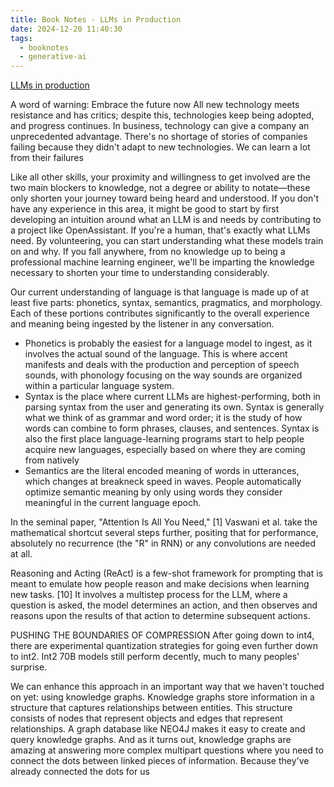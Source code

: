 ```yaml
---
title: Book Notes - LLMs in Production
date: 2024-12-20 11:40:30
tags:
  - booknotes
  - generative-ai
---
```


[LLMs in production](https://www.manning.com/books/llms-in-production)

A word of warning: Embrace the future now
All new technology meets resistance and has critics; despite this, technologies keep being adopted, and progress continues. In business, technology can give a company an unprecedented advantage. There's no shortage of stories of companies failing because they didn't adapt to new technologies. We can learn a lot from their failures

Like all other skills, your proximity and willingness to get involved are the two main blockers to knowledge, not a degree or ability to notate—these only shorten your journey toward being heard and understood. If you don't have any experience in this area, it might be good to start by first developing an intuition around what an LLM is and needs by contributing to a project like OpenAssistant. If you're a human, that's exactly what LLMs need. By volunteering, you can start understanding what these models train on and why. If you fall anywhere, from no knowledge up to being a professional machine learning engineer, we'll be imparting the knowledge necessary to shorten your time to understanding considerably.

Our current understanding of language is that language is made up of at least five parts: phonetics, syntax, semantics, pragmatics, and morphology. Each of these portions contributes significantly to the overall experience and meaning being ingested by the listener in any conversation.

- Phonetics is probably the easiest for a language model to ingest, as it involves the actual sound of the language. This is where accent manifests and deals with the production and perception of speech sounds, with phonology focusing on the way sounds are organized within a particular language system.
- Syntax is the place where current LLMs are highest-performing, both in parsing syntax from the user and generating its own. Syntax is generally what we think of as grammar and word order; it is the study of how words can combine to form phrases, clauses, and sentences. Syntax is also the first place language-learning programs start to help people acquire new languages, especially based on where they are coming from natively
- Semantics are the literal encoded meaning of words in utterances, which changes at breakneck speed in waves. People automatically optimize semantic meaning by only using words they consider meaningful in the current language epoch.

In the seminal paper, "Attention Is All You Need," [1] Vaswani et al. take the mathematical shortcut several steps further, positing that for performance, absolutely no recurrence (the "R" in RNN) or any convolutions are needed at all.

Reasoning and Acting (ReAct) is a few-shot framework for prompting that is meant to emulate how people reason and make decisions when learning new tasks. [10] It involves a multistep process for the LLM, where a question is asked, the model determines an action, and then observes and reasons upon the results of that action to determine subsequent actions.

PUSHING THE BOUNDARIES OF COMPRESSION
After going down to int4, there are experimental quantization strategies for going even further down to int2. Int2 70B models still perform decently, much to many peoples' surprise.

We can enhance this approach in an important way that we haven't touched on yet: using knowledge graphs. Knowledge graphs store information in a structure that captures relationships between entities. This structure consists of nodes that represent objects and edges that represent relationships. A graph database like NEO4J makes it easy to create and query knowledge graphs. And as it turns out, knowledge graphs are amazing at answering more complex multipart questions where you need to connect the dots between linked pieces of information. Because they've already connected the dots for us
